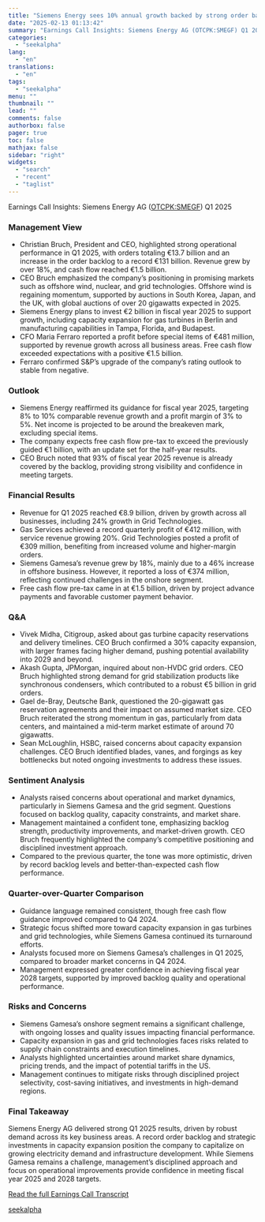 ```yaml
---
title: "Siemens Energy sees 10% annual growth backed by strong order backlog and market demand"
date: "2025-02-13 01:13:42"
summary: "Earnings Call Insights: Siemens Energy AG (OTCPK:SMEGF) Q1 2025 Management View Christian Bruch, President and CEO, highlighted strong operational performance in Q1 2025, with orders totaling €13.7 billion and an increase in the order backlog to a record €131 billion. Revenue grew by over 18%, and cash flow reached €1.5..."
categories:
  - "seekalpha"
lang:
  - "en"
translations:
  - "en"
tags:
  - "seekalpha"
menu: ""
thumbnail: ""
lead: ""
comments: false
authorbox: false
pager: true
toc: false
mathjax: false
sidebar: "right"
widgets:
  - "search"
  - "recent"
  - "taglist"
---
```


Earnings Call Insights: Siemens Energy AG ([OTCPK:SMEGF](https://seekingalpha.com/symbol/SMEGF "Siemens Energy AG")) Q1 2025

### Management View

* Christian Bruch, President and CEO, highlighted strong operational performance in Q1 2025, with orders totaling €13.7 billion and an increase in the order backlog to a record €131 billion. Revenue grew by over 18%, and cash flow reached €1.5 billion.
* CEO Bruch emphasized the company’s positioning in promising markets such as offshore wind, nuclear, and grid technologies. Offshore wind is regaining momentum, supported by auctions in South Korea, Japan, and the UK, with global auctions of over 20 gigawatts expected in 2025.
* Siemens Energy plans to invest €2 billion in fiscal year 2025 to support growth, including capacity expansion for gas turbines in Berlin and manufacturing capabilities in Tampa, Florida, and Budapest.
* CFO Maria Ferraro reported a profit before special items of €481 million, supported by revenue growth across all business areas. Free cash flow exceeded expectations with a positive €1.5 billion.
* Ferraro confirmed S&P’s upgrade of the company’s rating outlook to stable from negative.

### Outlook

* Siemens Energy reaffirmed its guidance for fiscal year 2025, targeting 8% to 10% comparable revenue growth and a profit margin of 3% to 5%. Net income is projected to be around the breakeven mark, excluding special items.
* The company expects free cash flow pre-tax to exceed the previously guided €1 billion, with an update set for the half-year results.
* CEO Bruch noted that 93% of fiscal year 2025 revenue is already covered by the backlog, providing strong visibility and confidence in meeting targets.

### Financial Results

* Revenue for Q1 2025 reached €8.9 billion, driven by growth across all businesses, including 24% growth in Grid Technologies.
* Gas Services achieved a record quarterly profit of €412 million, with service revenue growing 20%. Grid Technologies posted a profit of €309 million, benefiting from increased volume and higher-margin orders.
* Siemens Gamesa’s revenue grew by 18%, mainly due to a 46% increase in offshore business. However, it reported a loss of €374 million, reflecting continued challenges in the onshore segment.
* Free cash flow pre-tax came in at €1.5 billion, driven by project advance payments and favorable customer payment behavior.

### Q&A

* Vivek Midha, Citigroup, asked about gas turbine capacity reservations and delivery timelines. CEO Bruch confirmed a 30% capacity expansion, with larger frames facing higher demand, pushing potential availability into 2029 and beyond.
* Akash Gupta, JPMorgan, inquired about non-HVDC grid orders. CEO Bruch highlighted strong demand for grid stabilization products like synchronous condensers, which contributed to a robust €5 billion in grid orders.
* Gael de-Bray, Deutsche Bank, questioned the 20-gigawatt gas reservation agreements and their impact on assumed market size. CEO Bruch reiterated the strong momentum in gas, particularly from data centers, and maintained a mid-term market estimate of around 70 gigawatts.
* Sean McLoughlin, HSBC, raised concerns about capacity expansion challenges. CEO Bruch identified blades, vanes, and forgings as key bottlenecks but noted ongoing investments to address these issues.

### Sentiment Analysis

* Analysts raised concerns about operational and market dynamics, particularly in Siemens Gamesa and the grid segment. Questions focused on backlog quality, capacity constraints, and market share.
* Management maintained a confident tone, emphasizing backlog strength, productivity improvements, and market-driven growth. CEO Bruch frequently highlighted the company’s competitive positioning and disciplined investment approach.
* Compared to the previous quarter, the tone was more optimistic, driven by record backlog levels and better-than-expected cash flow performance.

### Quarter-over-Quarter Comparison

* Guidance language remained consistent, though free cash flow guidance improved compared to Q4 2024.
* Strategic focus shifted more toward capacity expansion in gas turbines and grid technologies, while Siemens Gamesa continued its turnaround efforts.
* Analysts focused more on Siemens Gamesa’s challenges in Q1 2025, compared to broader market concerns in Q4 2024.
* Management expressed greater confidence in achieving fiscal year 2028 targets, supported by improved backlog quality and operational performance.

### Risks and Concerns

* Siemens Gamesa’s onshore segment remains a significant challenge, with ongoing losses and quality issues impacting financial performance.
* Capacity expansion in gas and grid technologies faces risks related to supply chain constraints and execution timelines.
* Analysts highlighted uncertainties around market share dynamics, pricing trends, and the impact of potential tariffs in the US.
* Management continues to mitigate risks through disciplined project selectivity, cost-saving initiatives, and investments in high-demand regions.

### Final Takeaway

Siemens Energy AG delivered strong Q1 2025 results, driven by robust demand across its key business areas. A record order backlog and strategic investments in capacity expansion position the company to capitalize on growing electricity demand and infrastructure development. While Siemens Gamesa remains a challenge, management’s disciplined approach and focus on operational improvements provide confidence in meeting fiscal year 2025 and 2028 targets.

[Read the full Earnings Call Transcript](https://seekingalpha.com/symbol/SMEGF/earnings/transcripts)

[seekalpha](https://seekingalpha.com/news/4407320-siemens-energy-sees-10-percent-annual-growth-backed-by-strong-order-backlog-and-market-demand)
